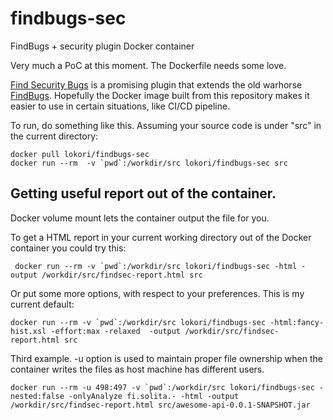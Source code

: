 # findbugs-sec

FindBugs + security plugin Docker container

Very much a PoC at this moment. The Dockerfile needs some love.

[Find Security Bugs](http://find-sec-bugs.github.io/) is a promising plugin that extends the old warhorse [FindBugs](http://findbugs.sourceforge.net/). Hopefully the Docker image built from this repository makes it easier to use in certain situations, like CI/CD pipeline.

To run, do something like this. Assuming your source code is under "src" in the current directory:

```
docker pull lokori/findbugs-sec
docker run --rm  -v `pwd`:/workdir/src lokori/findbugs-sec src
```

## Getting useful report out of the container.

Docker volume mount lets the container output the file for you.

To get a HTML report in your current working directory out of the Docker container you could try this:
```
 docker run --rm -v `pwd`:/workdir/src lokori/findbugs-sec -html -output /workdir/src/findsec-report.html src
```

Or put some more options, with respect to your preferences. This is my current default:
```
docker run --rm -v `pwd`:/workdir/src lokori/findbugs-sec -html:fancy-hist.xsl -effort:max -relaxed  -output /workdir/src/findsec-report.html src
```

Third example. -u option is used to maintain proper file ownership when the container writes the files as host machine has different users.

```
docker run --rm -u 498:497 -v `pwd`:/workdir/src lokori/findbugs-sec -nested:false -onlyAnalyze fi.solita.- -html -output /workdir/src/findsec-report.html src/awesome-api-0.0.1-SNAPSHOT.jar
```
